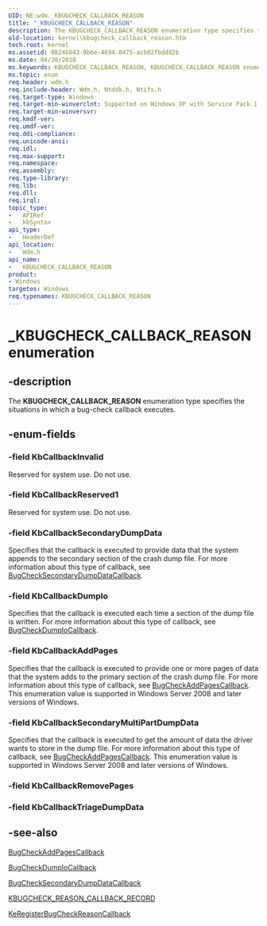 ```yaml
---
UID: NE:wdm._KBUGCHECK_CALLBACK_REASON
title: "_KBUGCHECK_CALLBACK_REASON"
description: The KBUGCHECK_CALLBACK_REASON enumeration type specifies the situations in which a bug-check callback executes.
old-location: kernel\kbugcheck_callback_reason.htm
tech.root: kernel
ms.assetid: 08246843-9b6e-4694-8475-acb02fbdd82b
ms.date: 04/30/2018
ms.keywords: KBUGCHECK_CALLBACK_REASON, KBUGCHECK_CALLBACK_REASON enumeration [Kernel-Mode Driver Architecture], KbCallbackAddPages, KbCallbackDumpIo, KbCallbackInvalid, KbCallbackReserved1, KbCallbackSecondaryDumpData, _KBUGCHECK_CALLBACK_REASON, kernel.kbugcheck_callback_reason, sysenum_e8373f57-7ba5-44ad-9ad9-4110710732ee.xml, wdm/KBUGCHECK_CALLBACK_REASON, wdm/KbCallbackAddPages, wdm/KbCallbackDumpIo, wdm/KbCallbackInvalid, wdm/KbCallbackReserved1, wdm/KbCallbackSecondaryDumpData
ms.topic: enum
req.header: wdm.h
req.include-header: Wdm.h, Ntddk.h, Ntifs.h
req.target-type: Windows
req.target-min-winverclnt: Supported on Windows XP with Service Pack 1 (SP1), Windows Server 2003, and later versions of the Windows operating system.
req.target-min-winversvr: 
req.kmdf-ver: 
req.umdf-ver: 
req.ddi-compliance: 
req.unicode-ansi: 
req.idl: 
req.max-support: 
req.namespace: 
req.assembly: 
req.type-library: 
req.lib: 
req.dll: 
req.irql: 
topic_type:
-	APIRef
-	kbSyntax
api_type:
-	HeaderDef
api_location:
-	Wdm.h
api_name:
-	KBUGCHECK_CALLBACK_REASON
product:
- Windows
targetos: Windows
req.typenames: KBUGCHECK_CALLBACK_REASON
---
```


# _KBUGCHECK_CALLBACK_REASON enumeration


## -description


The <b>KBUGCHECK_CALLBACK_REASON</b> enumeration type specifies the situations in which a bug-check callback executes.


## -enum-fields




### -field KbCallbackInvalid

Reserved for system use. Do not use.


### -field KbCallbackReserved1

Reserved for system use. Do not use.


### -field KbCallbackSecondaryDumpData

Specifies that the callback is executed to provide data that the system appends to the secondary section of the crash dump file. For more information about this type of callback, see <a href="https://msdn.microsoft.com/library/windows/hardware/ff540679">BugCheckSecondaryDumpDataCallback</a>.


### -field KbCallbackDumpIo

Specifies that the callback is executed each time a section of the dump file is written. For more information about this type of callback, see <a href="https://msdn.microsoft.com/library/windows/hardware/ff540677">BugCheckDumpIoCallback</a>.


### -field KbCallbackAddPages

Specifies that the callback is executed to provide one or more pages of data that the system adds to the primary section of the crash dump file. For more information about this type of callback, see <a href="https://msdn.microsoft.com/library/windows/hardware/ff540669">BugCheckAddPagesCallback</a>. This enumeration value is supported in Windows Server 2008 and later versions of Windows.


### -field KbCallbackSecondaryMultiPartDumpData
Specifies that the callback is executed to get the amount of data the driver wants to store in the dump file. For more information about this type of callback, see <a href="..\wdm\nc-wdm-kbugcheck_reason_callback_routine.md">BugCheckAddPagesCallback</a>. This enumeration value is supported in Windows Server 2008 and later versions of Windows.

### -field KbCallbackRemovePages


### -field KbCallbackTriageDumpData


## -see-also




<a href="https://msdn.microsoft.com/library/windows/hardware/ff540669">BugCheckAddPagesCallback</a>



<a href="https://msdn.microsoft.com/library/windows/hardware/ff540677">BugCheckDumpIoCallback</a>



<a href="https://msdn.microsoft.com/library/windows/hardware/ff540679">BugCheckSecondaryDumpDataCallback</a>



<a href="https://msdn.microsoft.com/library/windows/hardware/ff551873">KBUGCHECK_REASON_CALLBACK_RECORD</a>



<a href="https://msdn.microsoft.com/library/windows/hardware/ff553110">KeRegisterBugCheckReasonCallback</a>
 

 

